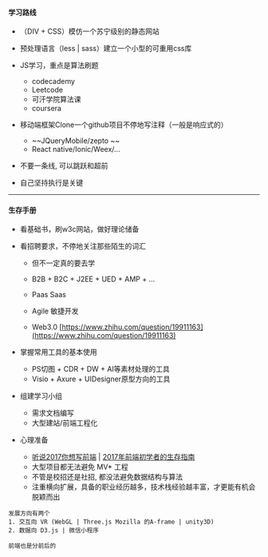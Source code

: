 #### 学习路线

* （DIV + CSS）模仿一个苏宁级别的静态网站

* 预处理语言（less \| sass）建立一个小型的可重用css库

* JS学习，重点是算法刷题
  * codecademy
  * Leetcode
  * 可汗学院算法课
  * coursera

* 移动端框架Clone一个github项目不停地写注释（一般是响应式的）
  * ~~JQueryMobile/zepto ~~
  * React native/Ionic/Weex/...
* 不要一条线, 可以跳跃和超前
* 自己坚持执行是关键

---

#### 生存手册

* 看基础书，刷w3c网站，做好理论储备

* 看招聘要求，不停地关注那些陌生的词汇
  * 但不一定真的要去学
  * B2B + B2C + J2EE + UED + AMP + ...
  * Paas Saas
  * Agile 敏捷开发

  * Web3.0 [https://www.zhihu.com/question/19911163](https://www.zhihu.com/question/19911163)

* 掌握常用工具的基本使用

  * PS切图 + CDR + DW + AI等素材处理的工具
  * Visio + Axure + UIDesigner原型方向的工具

* 组建学习小组

  * 需求文档编写
  * 大型建站/前端工程化

* 心理准备

  * [听说2017你想写前端](http://mp.weixin.qq.com/s/8vz1aIeVpRHmU2E2-7zzsQ) \| [2017年前端初学者的生存指南](http://mp.weixin.qq.com/s/1sCU3WzRjiLcSPV0Soqi2A)
  * 大型项目都无法避免 MV\* 工程
  * 不管是校招还是社招, 都没法避免数据结构与算法
  * 注重横向扩展，具备的职业经历越多，技术栈经验越丰富，才更能有机会脱颖而出

```
发展方向有两个
1. 交互向 VR (WebGL | Three.js Mozilla 的A-frame | unity3D)
2. 数据向 D3.js | 微信小程序 

前端也是分前后的
```





